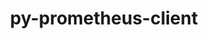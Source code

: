 ---
title: "py-prometheus-client"
layout: cache
categories: [package, v0.19]
meta: {"versions": ["0.12.0"], "compilers": ["gcc@=11.1.0", "gcc@=7.5.0", "oneapi@=2022.1.0"], "oss": ["ubuntu18.04", "ubuntu20.04"], "platforms": ["linux"], "targets": ["x86_64"], "stacks": ["data-vis-sdk", "e4s", "e4s-oneapi"], "num_specs": 4, "num_specs_by_stack": {"data-vis-sdk": 1, "e4s": 2, "e4s-oneapi": 1}}
spec_details: [{"hash": "6df6gxj4jrbnf7xijzlp437hgvvtnsgs", "compiler": "gcc@=7.5.0", "versions": ["0.12.0"], "os": "ubuntu18.04", "platform": "linux", "target": "x86_64", "variants": ["build_system=python_pip", "~twisted"], "stacks": ["data-vis-sdk"], "size": "-", "tarball": "https://binaries.spack.io/releases/v0.19/build_cache/linux-ubuntu18.04-x86_64/gcc-7.5.0/py-prometheus-client-0.12.0/linux-ubuntu18.04-x86_64-gcc-7.5.0-py-prometheus-client-0.12.0-6df6gxj4jrbnf7xijzlp437hgvvtnsgs.spack"}, {"hash": "nzoj76h56zdqq2fq3hlfxovzo76xqwl4", "compiler": "gcc@=11.1.0", "versions": ["0.12.0"], "os": "ubuntu20.04", "platform": "linux", "target": "x86_64", "variants": ["build_system=python_pip", "~twisted"], "stacks": ["e4s"], "size": "-", "tarball": "https://binaries.spack.io/releases/v0.19/build_cache/linux-ubuntu20.04-x86_64/gcc-11.1.0/py-prometheus-client-0.12.0/linux-ubuntu20.04-x86_64-gcc-11.1.0-py-prometheus-client-0.12.0-nzoj76h56zdqq2fq3hlfxovzo76xqwl4.spack"}, {"hash": "6l3lwnhscupwi3eqknsn5tp2llq6dwf4", "compiler": "gcc@=11.1.0", "versions": ["0.12.0"], "os": "ubuntu20.04", "platform": "linux", "target": "x86_64", "variants": ["build_system=python_pip", "~twisted"], "stacks": ["e4s"], "size": "-", "tarball": "https://binaries.spack.io/releases/v0.19/build_cache/linux-ubuntu20.04-x86_64/gcc-11.1.0/py-prometheus-client-0.12.0/linux-ubuntu20.04-x86_64-gcc-11.1.0-py-prometheus-client-0.12.0-6l3lwnhscupwi3eqknsn5tp2llq6dwf4.spack"}, {"hash": "tyzesy2f4uqtl4nmcw2dofksi7ntefop", "compiler": "oneapi@=2022.1.0", "versions": ["0.12.0"], "os": "ubuntu20.04", "platform": "linux", "target": "x86_64", "variants": ["build_system=python_pip", "~twisted"], "stacks": ["e4s-oneapi"], "size": "-", "tarball": "https://binaries.spack.io/releases/v0.19/build_cache/linux-ubuntu20.04-x86_64/oneapi-2022.1.0/py-prometheus-client-0.12.0/linux-ubuntu20.04-x86_64-oneapi-2022.1.0-py-prometheus-client-0.12.0-tyzesy2f4uqtl4nmcw2dofksi7ntefop.spack"}]
---